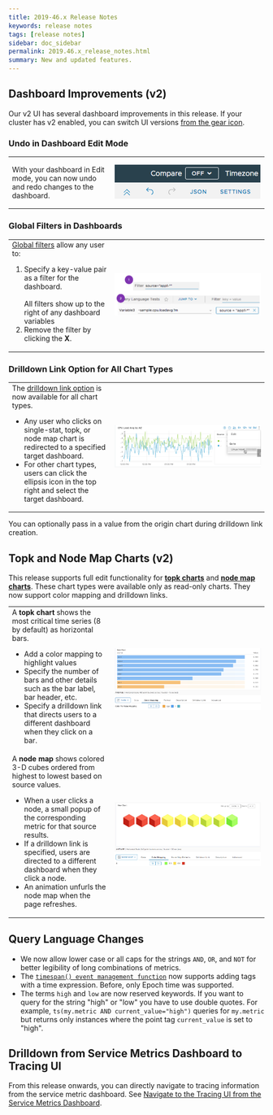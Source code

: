 ```yaml
---
title: 2019-46.x Release Notes
keywords: release notes
tags: [release notes]
sidebar: doc_sidebar
permalink: 2019.46.x_release_notes.html
summary: New and updated features.
---
```


## Dashboard Improvements (v2)

Our v2 UI has several dashboard improvements in this release. If your cluster has v2 enabled, you can switch UI versions [from the gear icon](users_account_managing.html#switch-between-ui-versions).

### Undo in Dashboard Edit Mode

<table style="width: 100%;">
<tbody>
<tr>
<td width="40%">
<p>With your dashboard in Edit mode, you can now undo and redo changes to the dashboard. </p></td>
<td width="60%"><img src="/images/v2_undo.png" alt="Undo and redo icons"/></td>
</tr>
</tbody>
</table>

### Global Filters in Dashboards

<table style="width: 100%;">
<tbody>
<tr>
<td width="40%"><a href="ui_examine_data.html#filter-with-global-filters-or-dashboard-variables"> Global filters</a> allow any user to:
<ol>
<li>Specify a key-value pair as a filter for the dashboard. <br><br>All filters show up to the right of any dashboard variables</li> <li>Remove the filter by clicking the <strong>X</strong>. </li></ol></td>
<td width="60%"><img src="/images/global_filters.png" alt="Global filter set and see"/></td></tr>
</tbody>
</table>

### Drilldown Link Option for All Chart Types

<table style="width: 100%;">
<tbody>
<tr>
<td width="40%">The <a href="ui_charts_faq.html#how-do-drilldown-links-work"> drilldown link option</a> is now available for all chart types.

<ul><li>
Any user who clicks on single-stat, topk, or node map chart is redirected to a specified target dashboard.</li>
<li>For other chart types, users can click the ellipsis icon in the top right and select the target dashboard. </li></ul></td>
<td width="60%"><img src="/images/drilldown_ellipsis.png" alt="Drilldown ellipsis"/></td></tr>
</tbody>
</table>

You can optionally pass in a value from the origin chart during drilldown link creation.

## Topk and Node Map Charts (v2)

This release supports full edit functionality for [**topk charts**](ui_chart_reference.html#topk-chart) and [**node map charts**](ui_chart_reference.html#node-map-chart). These chart types were available only as read-only charts. They now support color mapping and drilldown links.

<table style="width: 100%;">
<tbody>
<tr>
<td width="40%">
A <strong>topk chart</strong> shows the most critical time series (8 by default) as horizontal bars.
<ul>
<li>Add a color mapping to highlight values</li>
<li>Specify the number of bars and other details such as the bar label, bar header, etc.</li>
<li>Specify a drilldown link that directs users to a different dashboard when they click on a bar.</li></ul></td>
<td width="60%"><img src="images/topk.png" alt="topk chart"/></td>
</tr>
<tr>
<td width="40%">
A <strong>node map</strong> shows colored 3-D cubes ordered from highest to lowest based on source values.
<ul>
<li>When a user clicks a node, a small popup of the corresponding metric for that source results.</li>
<li>If a drilldown link is specified, users are directed to a different dashboard when they click a node.</li>
<li>An animation unfurls the node map when the page refreshes. </li></ul></td>
<td width="60%"><img src="images/node_map.png" alt="node map chart"/></td>
</tr>
</tbody>
</table>

## Query Language Changes

* We now allow lower case or all caps for the strings `AND`, `OR`, and `NOT` for better legibility of long combinations of metrics.
* The [`timespan() event management function`](event_timespan.html) now supports adding tags with a time expression. Before, only Epoch time was supported.
* The terms `high` and `low` are now reserved keywords. If you want to query for the string "high" or "low" you have to use double quotes. For example, `ts(my.metric AND current_value="high")` queries for `my.metric` but returns only instances where the point tag `current_value` is set to "high".

## Drilldown from Service Metrics Dashboard to Tracing UI

From this release onwards, you can directly navigate to tracing information from the service metric dashboard. See [Navigate to the Tracing UI from the Service Metrics Dashboard](tracing_ui_overview.html#navigate-to-the-tracing-ui-from-the-service-metrics-dashboard).
